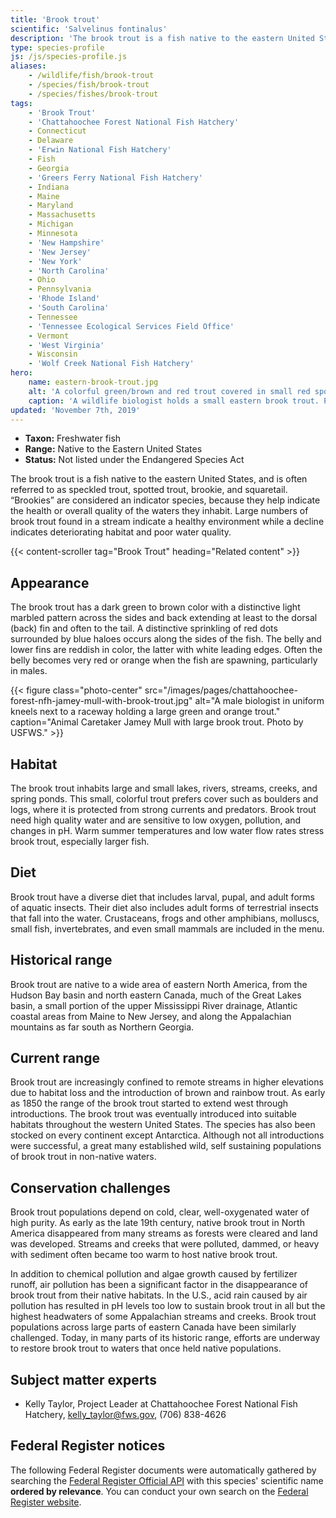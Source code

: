 ```yaml
---
title: 'Brook trout'
scientific: 'Salvelinus fontinalus'
description: 'The brook trout is a fish native to the eastern United States, and is often referred to as speckled trout, spotted trout, brookie, and squaretail. “Brookies” are considered an indicator species, because they help indicate the health or overall quality of the waters they inhabit.'
type: species-profile
js: /js/species-profile.js
aliases:
    - /wildlife/fish/brook-trout
    - /species/fish/brook-trout
    - /species/fishes/brook-trout
tags:
    - 'Brook Trout'
    - 'Chattahoochee Forest National Fish Hatchery'
    - Connecticut
    - Delaware
    - 'Erwin National Fish Hatchery'
    - Fish
    - Georgia
    - 'Greers Ferry National Fish Hatchery'
    - Indiana
    - Maine
    - Maryland
    - Massachusetts
    - Michigan
    - Minnesota
    - 'New Hampshire'
    - 'New Jersey'
    - 'New York'
    - 'North Carolina'
    - Ohio
    - Pennsylvania
    - 'Rhode Island'
    - 'South Carolina'
    - Tennessee
    - 'Tennessee Ecological Services Field Office'
    - Vermont
    - 'West Virginia'
    - Wisconsin
    - 'Wolf Creek National Fish Hatchery'
hero:
    name: eastern-brook-trout.jpg
    alt: 'A colorful green/brown and red trout covered in small red spots.'
    caption: 'A wildlife biologist holds a small eastern brook trout. Photo by Steve Droter, Chesapeake Bay Program.'
updated: 'November 7th, 2019'
---
```


- **Taxon:** Freshwater fish
- **Range:** Native to the Eastern United States
- **Status:** Not listed under the Endangered Species Act

The brook trout is a fish native to the eastern United States, and is often referred to as speckled trout, spotted trout, brookie, and squaretail. “Brookies” are considered an indicator species, because they help indicate the health or overall quality of the waters they inhabit. Large numbers of brook trout found in a stream indicate a healthy environment while a decline indicates deteriorating habitat and poor water quality.

{{< content-scroller tag="Brook Trout" heading="Related content" >}}

## Appearance

The brook trout has a dark green to brown color with a distinctive light marbled pattern across the sides and back extending at least to the dorsal (back) fin and often to the tail. A distinctive sprinkling of red dots surrounded by blue haloes occurs along the sides of the fish. The belly and lower fins are reddish in color, the latter with white leading edges. Often the belly becomes very red or orange when the fish are spawning, particularly in males.

{{< figure class="photo-center" src="/images/pages/chattahoochee-forest-nfh-jamey-mull-with-brook-trout.jpg" alt="A male biologist in uniform kneels next to a raceway holding a large green and orange trout." caption="Animal Caretaker Jamey Mull with large brook trout. Photo by USFWS." >}}

## Habitat

The brook trout inhabits large and small lakes, rivers, streams, creeks, and spring ponds. This small, colorful trout prefers cover such as boulders and logs, where it is protected from strong currents and predators. Brook trout need high quality water and are sensitive to low oxygen, pollution, and changes in pH. Warm summer temperatures and low water flow rates stress brook trout, especially larger fish.

## Diet

Brook trout have a diverse diet that includes larval, pupal, and adult forms of aquatic insects. Their diet also includes adult forms of terrestrial insects that fall into the water. Crustaceans, frogs and other amphibians, molluscs, small fish, invertebrates, and even small mammals are included in the menu.

## Historical range

Brook trout are native to a wide area of eastern North America, from the Hudson Bay basin and north eastern Canada, much of the Great Lakes basin, a small portion of the upper Mississippi River drainage, Atlantic coastal areas from Maine to New Jersey, and along the Appalachian mountains as far south as Northern Georgia.

## Current range

Brook trout are increasingly confined to remote streams in higher elevations due to habitat loss and the introduction of brown and rainbow trout. As early as 1850 the range of the brook trout started to extend west through introductions. The brook trout was eventually introduced into suitable habitats throughout the western United States. The species has also been stocked on every continent except Antarctica. Although not all introductions were successful, a great many established wild, self sustaining populations of brook trout in non-native waters.

## Conservation challenges

Brook trout populations depend on cold, clear, well-oxygenated water of high purity. As early as the late 19th century, native brook trout in North America disappeared from many streams as forests were cleared and land was developed. Streams and creeks that were polluted, dammed, or heavy with sediment often became too warm to host native brook trout.

In addition to chemical pollution and algae growth caused by fertilizer runoff, air pollution has been a significant factor in the disappearance of brook trout from their native habitats. In the U.S., acid rain caused by air pollution has resulted in pH levels too low to sustain brook trout in all but the highest headwaters of some Appalachian streams and creeks. Brook trout populations across large parts of eastern Canada have been similarly challenged. Today, in many parts of its historic range, efforts are underway to restore brook trout to waters that once held native populations.

## Subject matter experts

- Kelly Taylor, Project Leader at Chattahoochee Forest National Fish Hatchery, [kelly_taylor@fws.gov](mailto:kelly_taylor@fws.gov), (706) 838-4626

## Federal Register notices

The following Federal Register documents were automatically gathered by searching the [Federal Register Official API](https://www.federalregister.gov/blog/learn/developers) with this species' scientific name **ordered by relevance**. You can conduct your own search on the [Federal Register website](https://www.federalregister.gov/articles/search).
